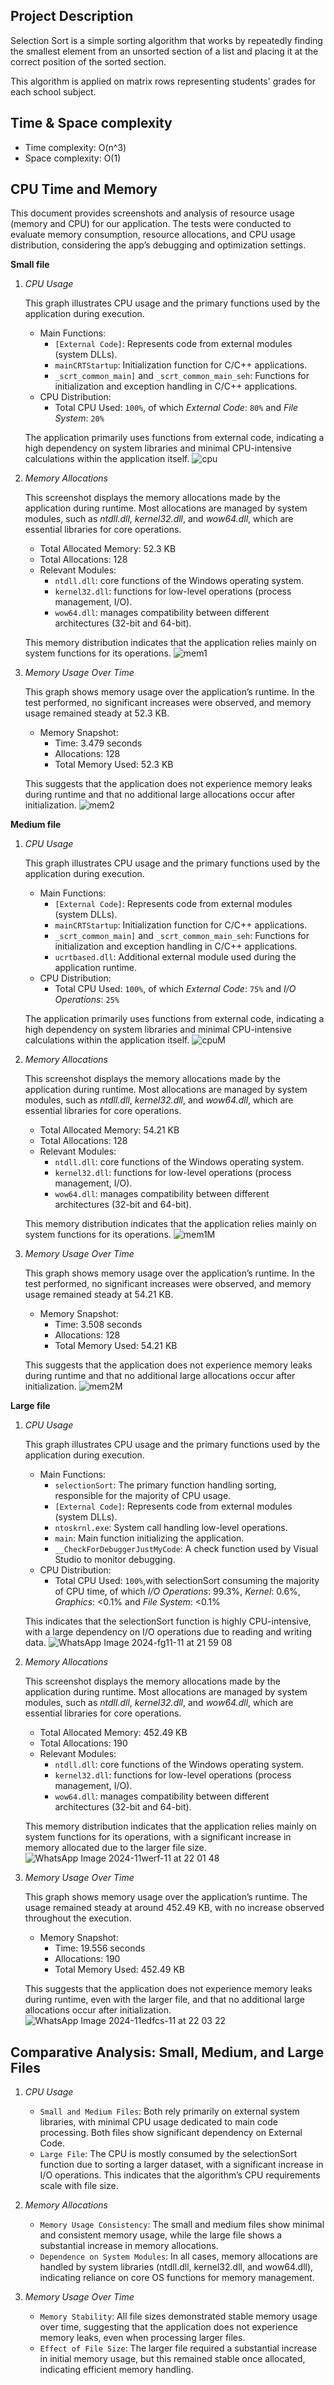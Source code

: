 ## Project Description

Selection Sort is a simple sorting algorithm that works by repeatedly finding the smallest element from an unsorted section of a list and placing it at the correct position of the sorted section.

This algorithm is applied on matrix rows representing students' grades for each school subject.

## Time & Space complexity

- Time complexity: O(n^3)
- Space complexity: O(1)

## CPU Time and Memory

This document provides screenshots and analysis of resource usage (memory and CPU) for our application. The tests were conducted to evaluate memory consumption, resource allocations, and CPU usage distribution, considering the app’s debugging and optimization settings.

**Small file**

1. _CPU Usage_
     
    This graph illustrates CPU usage and the primary functions used by the application during execution.
    - Main Functions:
        - `[External Code]`: Represents code from external modules (system DLLs).
        - `mainCRTStartup`: Initialization function for C/C++ applications.
        - `_scrt_common_main]` and `_scrt_common_main_seh`: Functions for initialization and exception handling in C/C++ applications.
    - CPU Distribution:
        - Total CPU Used: `100%`, of which _External Code_: `80%` and _File System_: `20%`
        
    The application primarily uses functions from external code, indicating a high dependency on system libraries and minimal CPU-intensive calculations within the application itself.
   ![cpu](https://github.com/user-attachments/assets/66be377c-bd2e-4fb0-8113-7e0fbf6d1a15)


3. _Memory Allocations_
     
    This screenshot displays the memory allocations made by the application during runtime. Most allocations are managed by system modules, such as _ntdll.dll_, _kernel32.dll_, and _wow64.dll_, which are essential libraries for core operations.

    - Total Allocated Memory: 52.3 KB
    - Total Allocations: 128
    - Relevant Modules:
        - `ntdll.dll`: core functions of the Windows operating system.
        - `kernel32.dll`: functions for low-level operations (process management, I/O).
        - `wow64.dll`: manages compatibility between different architectures (32-bit and 64-bit).
        
    This memory distribution indicates that the application relies mainly on system functions for its operations.
     ![mem1](https://github.com/user-attachments/assets/c251e7db-8b19-4c59-bf88-662e34c18ea8)
    

4. _Memory Usage Over Time_
     
    This graph shows memory usage over the application’s runtime. In the test performed, no significant increases were observed, and memory usage remained steady at 52.3 KB.

    - Memory Snapshot:
        - Time: 3.479 seconds
        - Allocations: 128
        - Total Memory Used: 52.3 KB
        
    This suggests that the application does not experience memory leaks during runtime and that no additional large allocations occur after initialization.
    ![mem2](https://github.com/user-attachments/assets/16abb16d-dbd6-4f66-abda-60fd2f567f91)

    
**Medium file**

1. _CPU Usage_
     
   This graph illustrates CPU usage and the primary functions used by the application during execution.
    - Main Functions:
        - `[External Code]`: Represents code from external modules (system DLLs).
        - `mainCRTStartup`: Initialization function for C/C++ applications.
        - `_scrt_common_main]` and `_scrt_common_main_seh`: Functions for initialization and exception handling in C/C++ applications.
        - `ucrtbased.dll`: Additional external module used during the application runtime.
    - CPU Distribution:
        - Total CPU Used: `100%`, of which _External Code_: `75%` and _I/O Operations_: `25%`
        
    The application primarily uses functions from external code, indicating a high dependency on system libraries and minimal CPU-intensive calculations within the application itself.
    ![cpuM](https://github.com/user-attachments/assets/3a3f80ee-d197-4abe-8b5a-3b96628756d8)


2. _Memory Allocations_
     
    This screenshot displays the memory allocations made by the application during runtime. Most allocations are managed by system modules, such as _ntdll.dll_, _kernel32.dll_, and _wow64.dll_, which are essential libraries for core operations.

    - Total Allocated Memory: 54.21 KB
    - Total Allocations: 128
    - Relevant Modules:
        - `ntdll.dll`: core functions of the Windows operating system.
        - `kernel32.dll`: functions for low-level operations (process management, I/O).
        - `wow64.dll`: manages compatibility between different architectures (32-bit and 64-bit).
        
    This memory distribution indicates that the application relies mainly on system functions for its operations.
    ![mem1M](https://github.com/user-attachments/assets/f18e543a-d6e6-4b07-864b-ec409e806bfd)


3. _Memory Usage Over Time_
     
    This graph shows memory usage over the application’s runtime. In the test performed, no significant increases were observed, and memory usage remained steady at 54.21 KB.

    - Memory Snapshot:
        - Time: 3.508 seconds
        - Allocations: 128
        - Total Memory Used: 54.21 KB
        
    This suggests that the application does not experience memory leaks during runtime and that no additional large allocations occur after initialization.
    ![mem2M](https://github.com/user-attachments/assets/d7d01008-8f86-4744-913f-f37375385cd7)


**Large file**

1. _CPU Usage_
     
   This graph illustrates CPU usage and the primary functions used by the application during execution.
    - Main Functions:
        - `selectionSort`: The primary function handling sorting, responsible for the majority of CPU usage.
        - `[External Code]`: Represents code from external modules (system DLLs).
        - `ntoskrnl.exe`: System call handling low-level operations.
        - `main`: Main function initializing the application.
        - `__CheckForDebuggerJustMyCode`: A check function used by Visual Studio to monitor debugging.
    - CPU Distribution:
        - Total CPU Used: `100%`,with selectionSort consuming the majority of CPU time, of which _I/O Operations_: 99.3%, _Kernel_: 0.6%, _Graphics_: <0.1% and _File System_: <0.1%
        
    This indicates that the selectionSort function is highly CPU-intensive, with a large dependency on I/O operations due to reading and writing data.
![WhatsApp Image 2024-fg11-11 at 21 59 08](https://github.com/user-attachments/assets/9d7c853c-78b2-4612-8ebe-32ef13b6dc2c)


2. _Memory Allocations_
     
    This screenshot displays the memory allocations made by the application during runtime. Most allocations are managed by system modules, such as _ntdll.dll_, _kernel32.dll_, and _wow64.dll_, which are essential libraries for core operations.

    - Total Allocated Memory: 452.49 KB
    - Total Allocations: 190
    - Relevant Modules:
        - `ntdll.dll`: core functions of the Windows operating system.
        - `kernel32.dll`: functions for low-level operations (process management, I/O).
        - `wow64.dll`: manages compatibility between different architectures (32-bit and 64-bit).
        
    This memory distribution indicates that the application relies mainly on system functions for its operations, with a significant increase in memory allocated due to the larger file size.
![WhatsApp Image 2024-11werf-11 at 22 01 48](https://github.com/user-attachments/assets/99d27aaa-af8b-435d-a3b2-a431eb296453)


3. _Memory Usage Over Time_
     
    This graph shows memory usage over the application’s runtime. The usage remained steady at around 452.49 KB, with no increase observed throughout the execution.

    - Memory Snapshot:
        - Time: 19.556 seconds
        - Allocations: 190
        - Total Memory Used: 452.49 KB
        
    This suggests that the application does not experience memory leaks during runtime, even with the larger file, and that no additional large allocations occur after initialization.
     ![WhatsApp Image 2024-11edfcs-11 at 22 03 22](https://github.com/user-attachments/assets/cae3b828-3d94-42b5-820a-49481bf6f7ae)

    
## Comparative Analysis: Small, Medium, and Large Files

1. _CPU Usage_
     
    - `Small and Medium Files`: Both rely primarily on external system libraries, with minimal CPU usage dedicated to main code processing. Both files show significant dependency on External Code.
    - `Large File`: The CPU is mostly consumed by the selectionSort function due to sorting a larger dataset, with a significant increase in I/O operations. This indicates that the algorithm’s CPU requirements scale with file size.
    
2. _Memory Allocations_
     
    - `Memory Usage Consistency`: The small and medium files show minimal and consistent memory usage, while the large file shows a substantial increase in memory allocations.
    - `Dependence on System Modules`: In all cases, memory allocations are handled by system libraries (ntdll.dll, kernel32.dll, and wow64.dll), indicating reliance on core OS functions for memory management.

3. _Memory Usage Over Time_
     
    - `Memory Stability`: All file sizes demonstrated stable memory usage over time, suggesting that the application does not experience memory leaks, even when processing larger files.
    - `Effect of File Size`: The larger file required a substantial increase in initial memory usage, but this remained stable once allocated, indicating efficient memory handling.    

    

